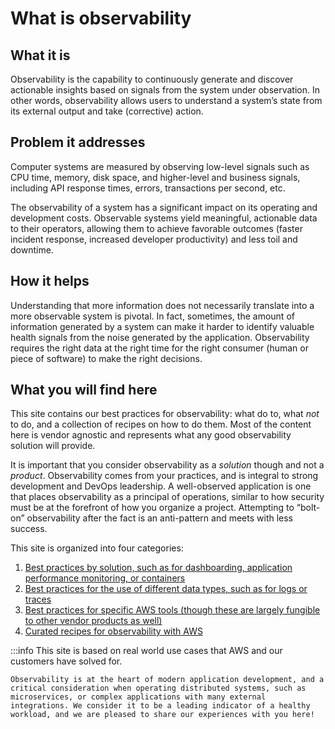 # What is observability

## What it is

Observability is the capability to continuously generate and discover actionable insights based on signals from the system under observation. In other words, observability allows users to understand a system’s state from its external output and take (corrective) action.

## Problem it addresses

Computer systems are measured by observing low-level signals such as CPU time, memory, disk space, and higher-level and business signals, including API response times, errors, transactions per second, etc.

The observability of a system has a significant impact on its operating and development costs. Observable systems yield meaningful, actionable data to their operators, allowing them to achieve favorable outcomes (faster incident response, increased developer productivity) and less toil and downtime.

## How it helps

Understanding that more information does not necessarily translate into a more observable system is pivotal. In fact, sometimes, the amount of information generated by a system can make it harder to identify valuable health signals from the noise generated by the application. Observability requires the right data at the right time for the right consumer (human or piece of software) to make the right decisions.

## What you will find here

This site contains our best practices for observability: what do to, what *not* to do, and a collection of recipes on how to do them. Most of the content here is vendor agnostic and represents what any good observability solution will provide.

It is important that you consider observability as a *solution* though and not a *product*. Observability comes from your practices, and is integral to strong development and DevOps leadership. A well-observed application is one that places observability as a principal of operations, similar to how security must be at the forefront of how you organize a project. Attempting to “bolt-on” observability after the fact is an anti-pattern and meets with less success.

This site is organized into four categories:

1. [Best practices by solution, such as for dashboarding, application performance monitoring, or containers](https://aws-observability.github.io/observability-best-practices/guides/)
1. [Best practices for the use of different data types, such as for logs or traces](https://aws-observability.github.io/observability-best-practices/signals/logs/)
1. [Best practices for specific AWS tools (though these are largely fungible to other vendor products as well)](https://aws-observability.github.io/observability-best-practices/tools/cloudwatch_agent/)
1. [Curated recipes for observability with AWS](https://aws-observability.github.io/observability-best-practices/recipes/)

:::info
	This site is based on real world use cases that AWS and our customers have solved for.

	Observability is at the heart of modern application development, and a critical consideration when operating distributed systems, such as microservices, or complex applications with many external integrations. We consider it to be a leading indicator of a healthy workload, and we are pleased to share our experiences with you here!
